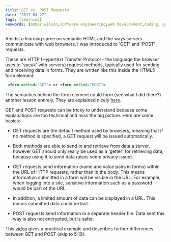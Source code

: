 ```yaml
---
title: GET vs. POST Requests
date: "2017-03-27"
tags: [learning]
keywords: [amber wilson,software engineering,web development,coding, get, post, https request]
---
```


Amidst a learning spree on semantic HTML and the ways servers communicate with web browsers, I was introduced to 'GET' and 'POST' requests.

These are HTTP (Hypertext Transfer Protocol - the language the browser uses to 'speak' with servers) request methods, typically used for sending and receiving data in forms. They are written like this inside the HTML5 form element:

```jsx
 <form method="GET"> or <form method="POST"> 
```

The semantics behind the form element could form (see what I did there?) another lesson entirely. They are explained nicely [here](https://internetingishard.com/html-and-css/forms/).

GET and POST requests can be tricky to understand because some explanations are too techincal and miss the big picture. Here are some basics:

- GET requests are the default method used by browsers, meaning that if no method is specified, a GET request will be issued automatically.

- Both methods are able to send to and retrieve from data a server, however GET should only really be used as a 'getter' for retrieving data, because using it to send data raises some privacy issues.

- GET requests send information (name and value pairs in forms) within the URL of HTTP requests, rather than in the body. This means information submitted in a form will be visible in the URL. For example, when logging into a site, sensitive information such as a password would be part of the URL.

- In addition, a limited amount of data can be displayed in a URL. This means submitted data could be lost.

- POST requests send information in a separate header file. Data sent this way is also not encrypted, but is safer.

This [video](https://www.youtube.com/watch?v=9o_4lsOkQ3g&t=307s) gives a practical example and describes further differences between GET and POST (skip to 5:19).